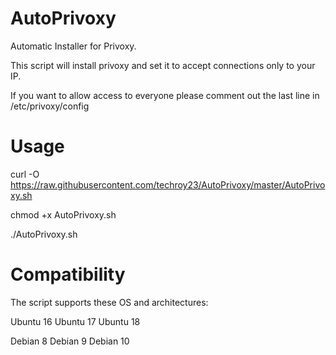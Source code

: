 # AutoPrivoxy

Automatic Installer for Privoxy.

This script will install privoxy and set it to accept connections only to your IP.

If you want to allow access to everyone please comment out the last line in /etc/privoxy/config

# Usage
curl -O https://raw.githubusercontent.com/techroy23/AutoPrivoxy/master/AutoPrivoxy.sh

chmod +x AutoPrivoxy.sh

./AutoPrivoxy.sh
# Compatibility
The script supports these OS and architectures:


Ubuntu 16
Ubuntu 17
Ubuntu 18

Debian 8
Debian 9
Debian 10
